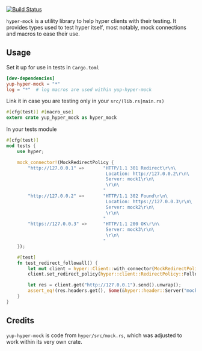 [![Build Status](https://travis-ci.org/Byron/yup-hyper-mock.svg?branch=master)](https://travis-ci.org/Byron/yup-hyper-mock)

`hyper-mock` is a utility library to help hyper clients with their testing. It provides types used to test hyper itself, most notably, mock connections and macros to ease their use.

## Usage

Set it up for use in tests in `Cargo.toml`
```toml
[dev-dependencies]
yup-hyper-mock = "*"
log = "*"  # log macros are used within yup-hyper-mock
```

Link it in case you are testing only in your `src/(lib.rs|main.rs)`
```Rust
#[cfg(test)] #[macro_use]
extern crate yup_hyper_mock as hyper_mock
```

In your tests module
```Rust
#[cfg(test)]
mod tests {
    use hyper;

    mock_connector!(MockRedirectPolicy {
        "http://127.0.0.1" =>       "HTTP/1.1 301 Redirect\r\n\
                                     Location: http://127.0.0.2\r\n\
                                     Server: mock1\r\n\
                                     \r\n\
                                    "
        "http://127.0.0.2" =>       "HTTP/1.1 302 Found\r\n\
                                     Location: https://127.0.0.3\r\n\
                                     Server: mock2\r\n\
                                     \r\n\
                                    "
        "https://127.0.0.3" =>      "HTTP/1.1 200 OK\r\n\
                                     Server: mock3\r\n\
                                     \r\n\
                                    "
    });

    #[test]
    fn test_redirect_followall() {
        let mut client = hyper::Client::with_connector(MockRedirectPolicy::default());
        client.set_redirect_policy(hyper::client::RedirectPolicy::FollowAll);

        let res = client.get("http://127.0.0.1").send().unwrap();
        assert_eq!(res.headers.get(), Some(&hyper::header::Server("mock3".to_owned())));
    }
}
```

## Credits

`yup-hyper-mock` is code from `hyper/src/mock.rs`, which was adjusted to work within its very own crate.
